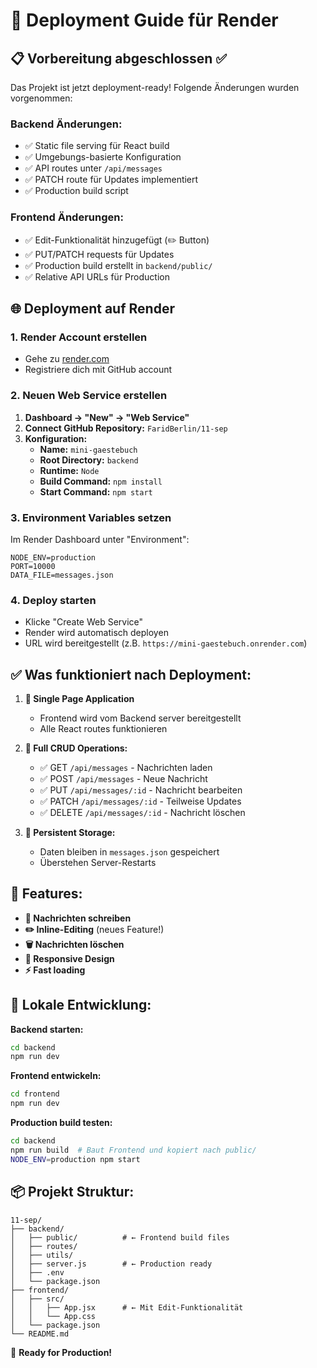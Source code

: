 # 🚀 Deployment Guide für Render

## 📋 Vorbereitung abgeschlossen ✅

Das Projekt ist jetzt deployment-ready! Folgende Änderungen wurden vorgenommen:

### Backend Änderungen:
- ✅ Static file serving für React build
- ✅ Umgebungs-basierte Konfiguration
- ✅ API routes unter `/api/messages`
- ✅ PATCH route für Updates implementiert
- ✅ Production build script

### Frontend Änderungen:
- ✅ Edit-Funktionalität hinzugefügt (✏️ Button)
- ✅ PUT/PATCH requests für Updates
- ✅ Production build erstellt in `backend/public/`
- ✅ Relative API URLs für Production

## 🌐 Deployment auf Render

### 1. Render Account erstellen
- Gehe zu [render.com](https://render.com)
- Registriere dich mit GitHub account

### 2. Neuen Web Service erstellen
1. **Dashboard → "New" → "Web Service"**
2. **Connect GitHub Repository:** `FaridBerlin/11-sep`
3. **Konfiguration:**
   - **Name:** `mini-gaestebuch`
   - **Root Directory:** `backend`
   - **Runtime:** `Node`
   - **Build Command:** `npm install`
   - **Start Command:** `npm start`

### 3. Environment Variables setzen
Im Render Dashboard unter "Environment":
```
NODE_ENV=production
PORT=10000
DATA_FILE=messages.json
```

### 4. Deploy starten
- Klicke "Create Web Service"
- Render wird automatisch deployen
- URL wird bereitgestellt (z.B. `https://mini-gaestebuch.onrender.com`)

## ✅ Was funktioniert nach Deployment:

1. **📱 Single Page Application**
   - Frontend wird vom Backend server bereitgestellt
   - Alle React routes funktionieren

2. **🔄 Full CRUD Operations:**
   - ✅ GET `/api/messages` - Nachrichten laden
   - ✅ POST `/api/messages` - Neue Nachricht
   - ✅ PUT `/api/messages/:id` - Nachricht bearbeiten
   - ✅ PATCH `/api/messages/:id` - Teilweise Updates
   - ✅ DELETE `/api/messages/:id` - Nachricht löschen

3. **💾 Persistent Storage:**
   - Daten bleiben in `messages.json` gespeichert
   - Überstehen Server-Restarts

## 🎯 Features:

- **📝 Nachrichten schreiben**
- **✏️ Inline-Editing** (neues Feature!)
- **🗑️ Nachrichten löschen**
- **📱 Responsive Design**
- **⚡ Fast loading**

## 🔧 Lokale Entwicklung:

**Backend starten:**
```bash
cd backend
npm run dev
```

**Frontend entwickeln:**
```bash
cd frontend  
npm run dev
```

**Production build testen:**
```bash
cd backend
npm run build  # Baut Frontend und kopiert nach public/
NODE_ENV=production npm start
```

## 📦 Projekt Struktur:

```
11-sep/
├── backend/
│   ├── public/          # ← Frontend build files
│   ├── routes/
│   ├── utils/
│   ├── server.js        # ← Production ready
│   ├── .env
│   └── package.json
├── frontend/
│   ├── src/
│   │   ├── App.jsx      # ← Mit Edit-Funktionalität
│   │   └── App.css
│   └── package.json
└── README.md
```

🎉 **Ready for Production!**

